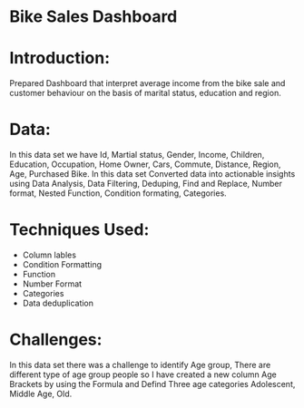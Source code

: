 # Bike Sales Dashboard

# Introduction:
Prepared Dashboard that interpret average income from the bike sale  and customer behaviour on the basis of marital status, education and region.

# Data:
In this data set we have Id, Martial status, Gender, Income, Children, Education, Occupation, Home Owner, Cars, Commute, Distance, Region, Age, Purchased Bike.
In this data set Converted data into actionable insights using Data Analysis, Data Filtering, Deduping, Find and Replace, Number format, Nested Function, Condition formating, Categories.


# Techniques Used:
* Column lables
* Condition Formatting
* Function
* Number Format
* Categories
* Data deduplication


# Challenges:
In this data set there was a challenge to identify Age group, There are different type of age group people so I have created a new column Age Brackets by using the Formula and Defind Three age categories Adolescent, Middle Age, Old.
   
